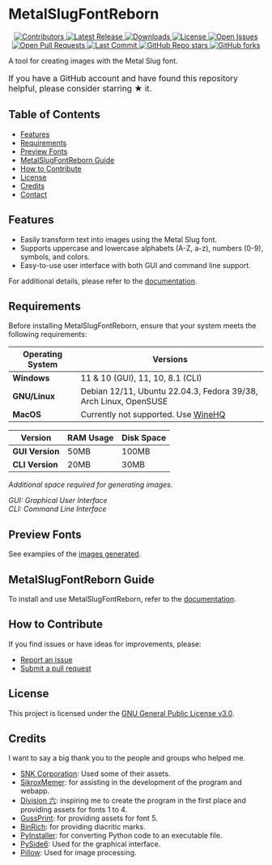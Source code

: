 # MetalSlugFontReborn

<p align="center">
  <a href="https://github.com/VermeilChan/MetalSlugFontReborn/graphs/contributors">
    <img alt="Contributors" src="https://img.shields.io/github/contributors/VermeilChan/MetalSlugFontReborn?color=green&style=flat-square" />
  </a>
  <a href="https://github.com/VermeilChan/MetalSlugFontReborn/releases">
    <img alt="Latest Release" src="https://img.shields.io/github/release/VermeilChan/MetalSlugFontReborn?color=blue&style=flat-square" />
  </a>
  <a href="https://github.com/VermeilChan/MetalSlugFontReborn/releases">
    <img alt="Downloads" src="https://img.shields.io/github/downloads/VermeilChan/MetalSlugFontReborn/total?color=orange&style=flat-square" />
  </a>
  <a href="https://github.com/VermeilChan/MetalSlugFontReborn/blob/Development/LICENSE">
    <img alt="License" src="https://img.shields.io/github/license/VermeilChan/MetalSlugFontReborn?color=purple&style=flat-square" />
  </a>
  <a href="https://github.com/VermeilChan/MetalSlugFontReborn/issues">
    <img alt="Open Issues" src="https://img.shields.io/github/issues/VermeilChan/MetalSlugFontReborn?color=red&style=flat-square" />
  </a>
  <a href="https://github.com/VermeilChan/MetalSlugFontReborn/pulls">
    <img alt="Open Pull Requests" src="https://img.shields.io/github/issues-pr/VermeilChan/MetalSlugFontReborn?color=yellow&style=flat-square" />
  </a>
  <a href="https://github.com/VermeilChan/MetalSlugFontReborn/commits/Development">
    <img alt="Last Commit" src="https://img.shields.io/github/last-commit/VermeilChan/MetalSlugFontReborn?color=darkcyan&style=flat-square" />
  </a>
  <a href="https://github.com/VermeilChan/MetalSlugFontReborn">
    <img alt="GitHub Repo stars" src="https://img.shields.io/github/stars/VermeilChan/MetalSlugFontReborn?color=yellowgreen&style=flat-square" />
  </a>
  <a href="https://github.com/VermeilChan/MetalSlugFontReborn">
    <img alt="GitHub forks" src="https://img.shields.io/github/forks/VermeilChan/MetalSlugFontReborn?color=lightcoral&style=flat-square" />
  </a>
</p>

A tool for creating images with the Metal Slug font.

<p style="font-size: medium">
If you have a GitHub account and have found this repository helpful, please consider starring ★ it.
</p>

## Table of Contents

- [Features](#features)
- [Requirements](#requirements)
- [Preview Fonts](#preview-fonts)
- [MetalSlugFontReborn Guide](#metalslugfontreborn-guide)
- [How to Contribute](#how-to-contribute)
- [License](#license)
- [Credits](#credits)
- [Contact](#contact)

## Features

- Easily transform text into images using the Metal Slug font.
- Supports uppercase and lowercase alphabets (A-Z, a-z), numbers (0-9), symbols, and colors.
- Easy-to-use user interface with both GUI and command line support.

For additional details, please refer to the [documentation](Documentation/SUPPORTED.md).

## Requirements

Before installing MetalSlugFontReborn, ensure that your system meets the following requirements:

| **Operating System**    | **Versions**                                                     |
|-----------------------  |------------------------------------------------------------------|
| **Windows**             | 11 & 10 (GUI), 11, 10, 8.1 (CLI)                                 |
| **GNU/Linux**           | Debian 12/11, Ubuntu 22.04.3, Fedora 39/38, Arch Linux, OpenSUSE |
| **MacOS**               | Currently not supported.  Use [WineHQ](https://www.winehq.org/)  |

| **Version**             | **RAM Usage**        | **Disk Space**       |
|-----------------------  |----------------------|----------------------|
| **GUI Version**         | 50MB                 | 100MB                |
| **CLI Version**         | 20MB                 | 30MB                 |

_Additional space required for generating images._

_GUI: Graphical User Interface_<br>
_CLI: Command Line Interface_

## Preview Fonts

See examples of the [images generated](Documentation/EXAMPLE.md).

## MetalSlugFontReborn Guide

To install and use MetalSlugFontReborn, refer to the [documentation](Documentation/SELECT.md).

## How to Contribute

If you find issues or have ideas for improvements, please:

- [Report an issue](https://github.com/VermeilChan/MetalSlugFontReborn/issues)
- [Submit a pull request](https://github.com/VermeilChan/MetalSlugFontReborn/pulls)

## License

This project is licensed under the [GNU General Public License v3.0](LICENSE).

## Credits

I want to say a big thank you to the people and groups who helped me.

- [SNK Corporation](https://www.snk-corp.co.jp): Used some of their assets.
- [SikroxMemer](https://github.com/SikroxMemer): for assisting in the development of the program and webapp.
- [Division 六](https://6th-divisions-den.com): inspiring me to create the program in the first place and providing assets for fonts 1 to 4.
- [GussPrint](https://www.spriters-resource.com/submitter/Gussprint): for providing assets for font 5.
- [BinRich](https://discord.com/users/477459550904254464): for providing diacritic marks.
- [PyInstaller](https://pyinstaller.org/en/stable): for converting Python code to an executable file.
- [PySide6](https://doc.qt.io/qtforpython-6/): Used for the graphical interface.
- [Pillow](https://python-pillow.org): Used for image processing.
